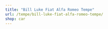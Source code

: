 ```yaml
---
title: "Bill Luke Fiat Alfa Romeo Tempe"
url: /tempe/bill-luke-fiat-alfa-romeo-tempe/
shop: car
---
```

